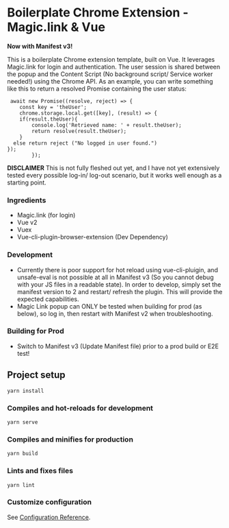 # Boilerplate Chrome Extension - Magic.link & Vue

**Now with Manifest v3!**

This is a boilerplate Chrome extension template, built on Vue. It leverages Magic.link for login and authentication. The user session is shared between the popup and the Content Script (No background script/ Service worker needed!) using the Chrome API. As an example, you can write something like this to return a resolved Promise containing the user status:

```
 await new Promise((resolve, reject) => {
    const key = 'theUser';
    chrome.storage.local.get([key], (result) => {
    if(result.theUser){
        console.log('Retrieved name: ' + result.theUser);
        return resolve(result.theUser);
    }
  else return reject ("No logged in user found.")
});
        });
```

**DISCLAIMER** This is not fully fleshed out yet, and I have not yet extensively tested every possible log-in/ log-out scenario, but it works well enough as a starting point.

### Ingredients

- Magic.link (for login)
- Vue v2
- Vuex
- Vue-cli-plugin-browser-extension (Dev Dependency)

### Development

- Currently there is poor support for hot reload using vue-cli-pluigin, and unsafe-eval is not possible at all in Manifest v3 (So you cannot debug with your JS files in a readable state). In order to develop, simply set the manifest version to 2 and restart/ refresh the plugin. This will provide the expected capabilities.
- Magic Link popup can ONLY be tested when building for prod (as below), so log in, then restart with Manifest v2 when troubleshooting.

### Building for Prod

- Switch to Manifest v3 (Update Manifest file) prior to a prod build or E2E test!

## Project setup

```
yarn install
```

### Compiles and hot-reloads for development

```
yarn serve
```

### Compiles and minifies for production

```
yarn build
```

### Lints and fixes files

```
yarn lint
```

### Customize configuration

See [Configuration Reference](https://cli.vuejs.org/config/).
